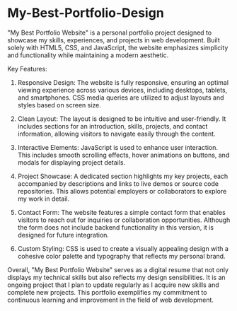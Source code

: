 # My-Best-Portfolio-Design
"My Best Portfolio Website" is a personal portfolio project designed to showcase my skills, experiences, and projects in web development. Built solely with HTML5, CSS, and JavaScript, the website emphasizes simplicity and functionality while maintaining a modern aesthetic.

Key Features:

1. Responsive Design: The website is fully responsive, ensuring an optimal viewing experience across various devices, including desktops, tablets, and smartphones. CSS media queries are utilized to adjust layouts and styles based on screen size.

2. Clean Layout: The layout is designed to be intuitive and user-friendly. It includes sections for an introduction, skills, projects, and contact information, allowing visitors to navigate easily through the content.

3. Interactive Elements: JavaScript is used to enhance user interaction. This includes smooth scrolling effects, hover animations on buttons, and modals for displaying project details.

4. Project Showcase: A dedicated section highlights my key projects, each accompanied by descriptions and links to live demos or source code repositories. This allows potential employers or collaborators to explore my work in detail.

5. Contact Form: The website features a simple contact form that enables visitors to reach out for inquiries or collaboration opportunities. Although the form does not include backend functionality in this version, it is designed for future integration.

6. Custom Styling: CSS is used to create a visually appealing design with a cohesive color palette and typography that reflects my personal brand.

Overall, "My Best Portfolio Website" serves as a digital resume that not only displays my technical skills but also reflects my design sensibilities. It is an ongoing project that I plan to update regularly as I acquire new skills and complete new projects. This portfolio exemplifies my commitment to continuous learning and improvement in the field of web development.